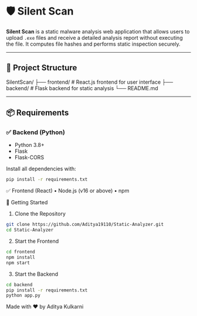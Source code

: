 # 🛡️ Silent Scan

**Silent Scan** is a static malware analysis web application that allows users to upload `.exe` files and receive a detailed analysis report without executing the file. It computes file hashes and performs static inspection securely.

---
## 🚀 Project Structure
SilentScan/
├── frontend/      # React.js frontend for user interface
├── backend/       # Flask backend for static analysis
└── README.md

---

## 📦 Requirements

### ✅ Backend (Python)

- Python 3.8+
- Flask
- Flask-CORS

Install all dependencies with:
```bash
pip install -r requirements.txt
```

✅ Frontend (React)
	•	Node.js (v16 or above)
	•	npm

🔧 Getting Started

1. Clone the Repository
```bash
git clone https://github.com/Aditya19110/Static-Analyzer.git
cd Static-Analyzer
```

2. Start the Frontend
```bash
cd frontend
npm install
npm start
```
3. Start the Backend
```bash
cd backend
pip install -r requirements.txt
python app.py
```

Made with ❤️ by Aditya Kulkarni
